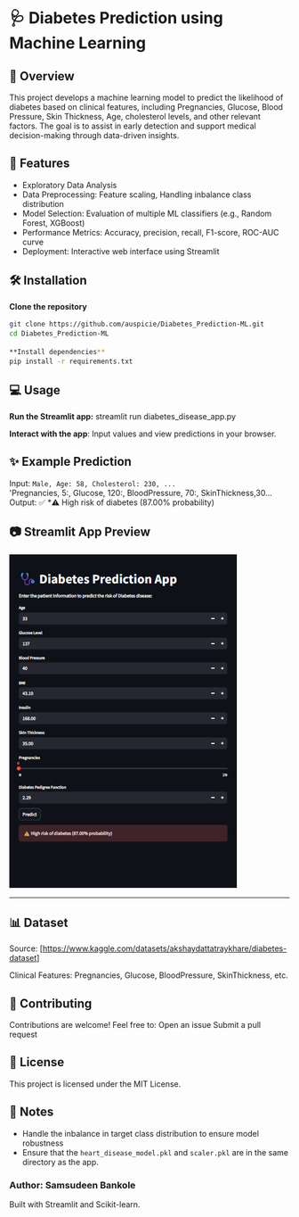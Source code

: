 # 🩺 Diabetes Prediction using Machine Learning

## 📌 Overview
This project develops a machine learning model to predict the likelihood of diabetes based on clinical features, including Pregnancies, Glucose, Blood Pressure, Skin Thickness, Age, cholesterol levels, and other relevant factors. The goal is to assist in early detection and support medical decision-making through data-driven insights.

## 🚀 Features
- Exploratory Data Analysis
- Data Preprocessing: Feature scaling, Handling inbalance class distribution
- Model Selection: Evaluation of multiple ML classifiers (e.g., Random Forest, XGBoost)
- Performance Metrics: Accuracy, precision, recall, F1-score, ROC-AUC curve
- Deployment: Interactive web interface using Streamlit

## 🛠️ Installation

**Clone the repository**

```bash
git clone https://github.com/auspicie/Diabetes_Prediction-ML.git
cd Diabetes_Prediction-ML

**Install dependencies**
pip install -r requirements.txt
```

## 💻 Usage

**Run the Streamlit app:**
streamlit run diabetes_disease_app.py


**Interact with the app**: Input values and view predictions in your browser.
## ✨ Example Prediction
Input: `Male, Age: 58, Cholesterol: 230, ...`  
'Pregnancies, 5:, Glucose, 120:, BloodPressure, 70:, SkinThickness,30...
Output: ✅ *⚠️ High risk of diabetes (87.00% probability)

## 📷 Streamlit App Preview

![Diabetes App Screenshot](Diabetes_app.png)

---

## 📊 Dataset
Source: [https://www.kaggle.com/datasets/akshaydattatraykhare/diabetes-dataset]

Clinical Features: Pregnancies, Glucose, BloodPressure, SkinThickness, etc.

## 🤝 Contributing

Contributions are welcome! Feel free to:
Open an issue
Submit a pull request

## 📄 License
This project is licensed under the MIT License.

## 📌 Notes
- Handle the inbalance in target class distribution to ensure model robustness
- Ensure that the `heart_disease_model.pkl` and `scaler.pkl` are in the same directory as the app.

### Author: Samsudeen Bankole
Built with Streamlit and Scikit-learn.